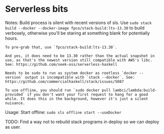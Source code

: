 # Serverless bits

Notes:
    Build process is silent with recent versions of sls. Use `sudo stack build --docker --docker-image fpco/stack-build:lts-13.30` to build verbosely, otherwise you'll be staring at something blank for potentially hours.

    To pre-grab that, use `fpco/stack-build:lts-13.30`.

    And yes, it does need to be 13.30 rather than the actual snapshot in use, as that's the newest version still compatible with AWS's libc. See: https://github.com/seek-oss/serverless-haskell

    Needs to be sudo to run as system docker as rootless `docker --version` output is incompatible with `stack --docker`. See: https://github.com/commercialhaskell/stack/issues/5087

    To use offline, you should run `sudo docker pull lambci/lambda:build-provided` if you don't want your first request to hang for a good while. It does this in the background, however it's just a silent nuisance.

Usage:
    Start offline: `sudo sls offline start --useDocker`

TODO:
    Find a way not to rebuild stack programs in deploy so we can deploy as user.